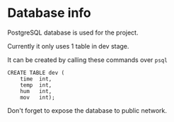 # Database info

PostgreSQL database is used for the project.

Currently it only uses 1 table in dev stage.

It can be created by calling these commands over `psql`

```
CREATE TABLE dev (
    time  int,
    temp  int,
    hum   int,
    mov   int);
```

Don't forget to expose the database to public network.
